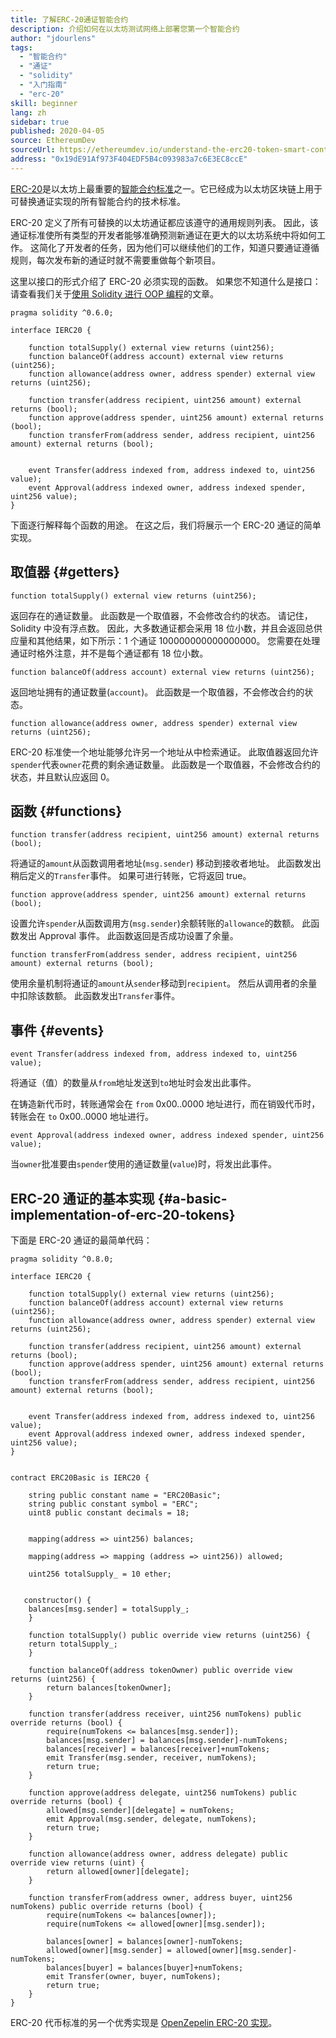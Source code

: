 ```yaml
---
title: 了解ERC-20通证智能合约
description: 介绍如何在以太坊测试网络上部署您第一个智能合约
author: "jdourlens"
tags:
  - "智能合约"
  - "通证"
  - "solidity"
  - "入门指南"
  - "erc-20"
skill: beginner
lang: zh
sidebar: true
published: 2020-04-05
source: EthereumDev
sourceUrl: https://ethereumdev.io/understand-the-erc20-token-smart-contract/
address: "0x19dE91Af973F404EDF5B4c093983a7c6E3EC8ccE"
---
```


[ERC-20](/developers/docs/standards/tokens/erc-20/)是以太坊上最重要的[智能合约标准](/developers/docs/standards/)之一。它已经成为以太坊区块链上用于可替换通证实现的所有智能合约的技术标准。

ERC-20 定义了所有可替换的以太坊通证都应该遵守的通用规则列表。 因此，该通证标准使所有类型的开发者能够准确预测新通证在更大的以太坊系统中将如何工作。 这简化了开发者的任务，因为他们可以继续他们的工作，知道只要通证遵循规则，每次发布新的通证时就不需要重做每个新项目。

这里以接口的形式介绍了 ERC-20 必须实现的函数。 如果您不知道什么是接口：请查看我们关于[使用 Solidity 进行 OOP 编程](https://ethereumdev.io/inheritance-in-solidity-contracts-are-classes/)的文章。

```solidity
pragma solidity ^0.6.0;

interface IERC20 {

    function totalSupply() external view returns (uint256);
    function balanceOf(address account) external view returns (uint256);
    function allowance(address owner, address spender) external view returns (uint256);

    function transfer(address recipient, uint256 amount) external returns (bool);
    function approve(address spender, uint256 amount) external returns (bool);
    function transferFrom(address sender, address recipient, uint256 amount) external returns (bool);


    event Transfer(address indexed from, address indexed to, uint256 value);
    event Approval(address indexed owner, address indexed spender, uint256 value);
}
```

下面逐行解释每个函数的用途。 在这之后，我们将展示一个 ERC-20 通证的简单实现。

## 取值器 {#getters}

```solidity
function totalSupply() external view returns (uint256);
```

返回存在的通证数量。 此函数是一个取值器，不会修改合约的状态。 请记住，Solidity 中没有浮点数。 因此，大多数通证都会采用 18 位小数，并且会返回总供应量和其他结果，如下所示：1 个通证 100000000000000000。 您需要在处理通证时格外注意，并不是每个通证都有 18 位小数。

```solidity
function balanceOf(address account) external view returns (uint256);
```

返回地址拥有的通证数量(`account`)。 此函数是一个取值器，不会修改合约的状态。

```solidity
function allowance(address owner, address spender) external view returns (uint256);
```

ERC-20 标准使一个地址能够允许另一个地址从中检索通证。 此取值器返回允许`spender`代表`owner`花费的剩余通证数量。 此函数是一个取值器，不会修改合约的状态，并且默认应返回 0。

## 函数 {#functions}

```solidity
function transfer(address recipient, uint256 amount) external returns (bool);
```

将通证的`amount`从函数调用者地址(`msg.sender`) 移动到接收者地址。 此函数发出稍后定义的`Transfer`事件。 如果可进行转账，它将返回 true。

```solidity
function approve(address spender, uint256 amount) external returns (bool);
```

设置允许`spender`从函数调用方(`msg.sender`)余额转账的`allowance`的数额。 此函数发出 Approval 事件。 此函数返回是否成功设置了余量。

```solidity
function transferFrom(address sender, address recipient, uint256 amount) external returns (bool);
```

使用余量机制将通证的`amount`从`sender`移动到`recipient`。 然后从调用者的余量中扣除该数额。 此函数发出`Transfer`事件。

## 事件 {#events}

```solidity
event Transfer(address indexed from, address indexed to, uint256 value);
```

将通证（值）的数量从`from`地址发送到`to`地址时会发出此事件。

在铸造新代币时，转账通常会在 `from` 0x00..0000 地址进行，而在销毁代币时，转账会在 `to` 0x00..0000 地址进行。

```solidity
event Approval(address indexed owner, address indexed spender, uint256 value);
```

当`owner`批准要由`spender`使用的通证数量(`value`)时，将发出此事件。

## ERC-20 通证的基本实现 {#a-basic-implementation-of-erc-20-tokens}

下面是 ERC-20 通证的最简单代码：

```solidity
pragma solidity ^0.8.0;

interface IERC20 {

    function totalSupply() external view returns (uint256);
    function balanceOf(address account) external view returns (uint256);
    function allowance(address owner, address spender) external view returns (uint256);

    function transfer(address recipient, uint256 amount) external returns (bool);
    function approve(address spender, uint256 amount) external returns (bool);
    function transferFrom(address sender, address recipient, uint256 amount) external returns (bool);


    event Transfer(address indexed from, address indexed to, uint256 value);
    event Approval(address indexed owner, address indexed spender, uint256 value);
}


contract ERC20Basic is IERC20 {

    string public constant name = "ERC20Basic";
    string public constant symbol = "ERC";
    uint8 public constant decimals = 18;


    mapping(address => uint256) balances;

    mapping(address => mapping (address => uint256)) allowed;

    uint256 totalSupply_ = 10 ether;


   constructor() {
    balances[msg.sender] = totalSupply_;
    }

    function totalSupply() public override view returns (uint256) {
    return totalSupply_;
    }

    function balanceOf(address tokenOwner) public override view returns (uint256) {
        return balances[tokenOwner];
    }

    function transfer(address receiver, uint256 numTokens) public override returns (bool) {
        require(numTokens <= balances[msg.sender]);
        balances[msg.sender] = balances[msg.sender]-numTokens;
        balances[receiver] = balances[receiver]+numTokens;
        emit Transfer(msg.sender, receiver, numTokens);
        return true;
    }

    function approve(address delegate, uint256 numTokens) public override returns (bool) {
        allowed[msg.sender][delegate] = numTokens;
        emit Approval(msg.sender, delegate, numTokens);
        return true;
    }

    function allowance(address owner, address delegate) public override view returns (uint) {
        return allowed[owner][delegate];
    }

    function transferFrom(address owner, address buyer, uint256 numTokens) public override returns (bool) {
        require(numTokens <= balances[owner]);
        require(numTokens <= allowed[owner][msg.sender]);

        balances[owner] = balances[owner]-numTokens;
        allowed[owner][msg.sender] = allowed[owner][msg.sender]-numTokens;
        balances[buyer] = balances[buyer]+numTokens;
        emit Transfer(owner, buyer, numTokens);
        return true;
    }
}
```

ERC-20 代币标准的另一个优秀实现是 [OpenZepelin ERC-20 实现](https://github.com/OpenZeppelin/openzeppelin-contracts/tree/master/contracts/token/ERC20)。
